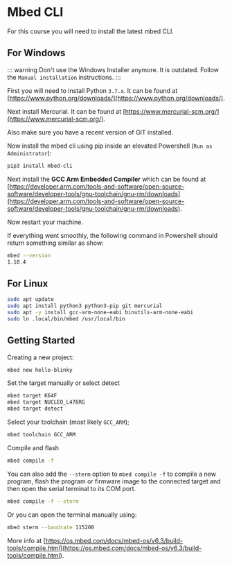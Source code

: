 # Mbed CLI

For this course you will need to install the latest mbed CLI.

<!-- Instructions for the different installation procedures can be found at [https://os.mbed.com/docs/mbed-os/v6.3/build-tools/install-and-set-up.html](https://os.mbed.com/docs/mbed-os/v6.3/build-tools/install-and-set-up.html) -->

## For Windows

::: warning
Don't use the Windows Installer anymore. It is outdated. Follow the `Manual installation` instructions.
:::

First you will need to install Python `3.7.x`. It can be found at [https://www.python.org/downloads/](https://www.python.org/downloads/).

Next install Mercurial. It can be found at [https://www.mercurial-scm.org/](https://www.mercurial-scm.org/).

Also make sure you have a recent version of GIT installed.

Now install the mbed cli using pip inside an elevated Powershell (`Run as Administrator`):

```bash
pip3 install mbed-cli
```

Next install the **GCC Arm Embedded Compiler** which can be found at [https://developer.arm.com/tools-and-software/open-source-software/developer-tools/gnu-toolchain/gnu-rm/downloads](https://developer.arm.com/tools-and-software/open-source-software/developer-tools/gnu-toolchain/gnu-rm/downloads).

Now restart your machine.

If everything went smoothly, the following command in Powershell should return something similar as show:

```bash
mbed --version
1.10.4
```

## For Linux

```bash
sudo apt update
sudo apt install python3 python3-pip git mercurial
sudo apt -y install gcc-arm-none-eabi binutils-arm-none-eabi
sudo ln .local/bin/mbed /usr/local/bin
```

## Getting Started

Creating a new project:

```bash
mbed new hello-blinky
```

Set the target manually or select detect

```bash
mbed target K64F
mbed target NUCLEO_L476RG
mbed target detect
```

Select your toolchain (most likely `GCC_ARM`);

```bash
mbed toolchain GCC_ARM
```

Compile and flash

```bash
mbed compile -f
```

You can also add the `--sterm` option to `mbed compile -f` to compile a new program, flash the program or firmware image to the connected target and then open the serial terminal to its COM port.

```bash
mbed compile -f --sterm
```

Or you can open the terminal manually using:

```bash
mbed sterm --baudrate 115200
```

More info at [https://os.mbed.com/docs/mbed-os/v6.3/build-tools/compile.html](https://os.mbed.com/docs/mbed-os/v6.3/build-tools/compile.html).
